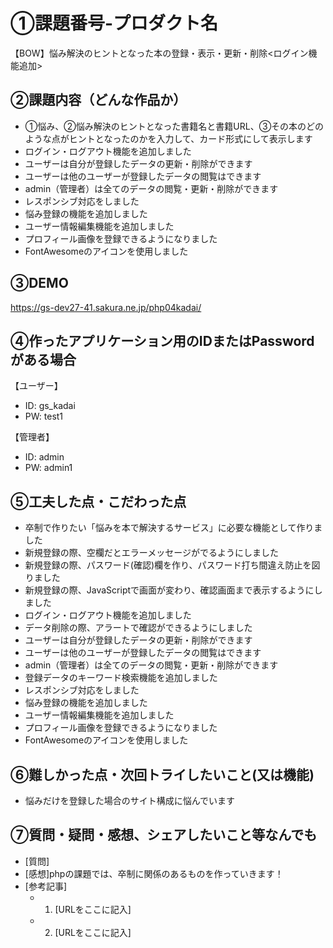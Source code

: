 # ①課題番号-プロダクト名

【BOW】悩み解決のヒントとなった本の登録・表示・更新・削除<ログイン機能追加>

## ②課題内容（どんな作品か）

- ①悩み、②悩み解決のヒントとなった書籍名と書籍URL、③その本のどのような点がヒントとなったのかを入力して、カード形式にして表示します
- ログイン・ログアウト機能を追加しました
- ユーザーは自分が登録したデータの更新・削除ができます
- ユーザーは他のユーザーが登録したデータの閲覧はできます
- admin（管理者）は全てのデータの閲覧・更新・削除ができます
- レスポンシブ対応をしました
- 悩み登録の機能を追加しました
- ユーザー情報編集機能を追加しました
- プロフィール画像を登録できるようになりました
- FontAwesomeのアイコンを使用しました

## ③DEMO

https://gs-dev27-41.sakura.ne.jp/php04kadai/

## ④作ったアプリケーション用のIDまたはPasswordがある場合

【ユーザー】
- ID: gs_kadai
- PW: test1

【管理者】
- ID: admin
- PW: admin1
  
## ⑤工夫した点・こだわった点

- 卒制で作りたい「悩みを本で解決するサービス」に必要な機能として作りました
- 新規登録の際、空欄だとエラーメッセージがでるようにしました
- 新規登録の際、パスワード(確認)欄を作り、パスワード打ち間違え防止を図りました
- 新規登録の際、JavaScriptで画面が変わり、確認画面まで表示するようにしました
- ログイン・ログアウト機能を追加しました
- データ削除の際、アラートで確認ができるようにしました
- ユーザーは自分が登録したデータの更新・削除ができます
- ユーザーは他のユーザーが登録したデータの閲覧はできます
- admin（管理者）は全てのデータの閲覧・更新・削除ができます
- 登録データのキーワード検索機能を追加しました
- レスポンシブ対応をしました
- 悩み登録の機能を追加しました
- ユーザー情報編集機能を追加しました
- プロフィール画像を登録できるようになりました
- FontAwesomeのアイコンを使用しました

## ⑥難しかった点・次回トライしたいこと(又は機能)

- 悩みだけを登録した場合のサイト構成に悩んでいます

## ⑦質問・疑問・感想、シェアしたいこと等なんでも

- [質問]
- [感想]phpの課題では、卒制に関係のあるものを作っていきます！
- [参考記事]
  - 1. [URLをここに記入]
  - 2. [URLをここに記入]
